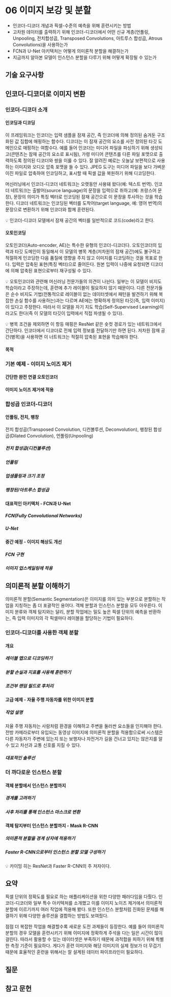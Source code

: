 # 06 이미지 보강 및 분할

- 인코더-디코더 개념과 픽셀-수준의 예측을 위해 훈련시키는 방법
- 고차원 데이터를 출력하기 위해 인코더-디코더에서 어떤 신규 계층(언풀링, Unpooling, 전치합성곱, Transposed Convolutions, 아트루스 합성곱, Atrous Convolutions)을 사용하는가
- FCN과 U-Net 아키텍처는 어떻게 의미론적 분할을 해결하는가
- 지금까지 알아본 모델이 인스턴스 분할을 다루기 위해 어떻게 확장될 수 있는가

## 기술 요구사항

## 인코더-디코더로 이미지 변환

### 인코더-디코더 소개

#### 인코딩과 디코딩
이 프레임워크는 인코더는 입력 샘플을 잠재 공간, 즉 인코더에 의해 정의된 숨겨둔 구조화된 값 집합에 매핑하는 함수다. 디코더는 이 잠재 공간의 요소를 사전 정의된 타깃 도메인으로 매핑하는 여함수다. 예를 들어 인코더는 미디어 파일을 파싱하기 위해 생성되고(콘텐츠는 잠재 공간의 요소로 표시됨), 가령 미디어 콘텐츠를 다른 파일 포맷으로 출력하도록 정의된 디코더와 쌍을 이룰 수 있다. 잘 알려진 예로는 오늘날 보편적으로 사용하는 이미지와 오디오 압축 포맷을 들 수 있다. JPEG 도구는 미디어 파일을 보다 가벼운 이진 파일로 압축하여 인코딩하고, 표시할 때 픽셀 값을 복원하기 위해 디코딩한다.

머신러닝에서 인코더-디코더 네트워크는 오랫동안 사용돼 왔다(예: 텍스트 번역). 인코더 네트워크는 출발어(source language)의 문장을 입력으로 취하고(예: 프랑스어 문장), 문장의 의미가 특징 벡터로 인코딩된 잠재 공간으로 이 문장을 투사하는 것을 학습한다. 디코더 네트워크는 인코딩된 벡터를 도착어(target language, 예: 영어 번역)의 문장으로 변환하기 위해 인코더와 함께 훈련된다.

:bulb: 인코더-디코더 모델에서 잠재 공간의 벡터를 일반적으로 코드(code)라고 한다.

#### 오토인코딩
오토인코더(Auto-encoder, AE)는 특수한 유형의 인코더-디코더다. 오토인코더의 입력과 타깃 도메인이 동일해서 이 모델의 병목 계층(저차원의 잠재 공간)에도 불구하고 적절하게 인코딩한 다음 품질에 영향을 주지 않고 이미지를 디코딩하는 것을 목표로 한다. 입력은 압축된 표현(특징 벡터)으로 줄어든다. 원본 입력이 나중에 요청되면 디코더에 의해 압축된 표현으로부터 재구성될 수 있다. 

:bulb: 오토인코더와 관련해 머신러닝 전문가들의 의견이 나뉜다. 일부는 이 모델이 비지도 학습이라고 주장하는데, 훈련에 추가 레이블이 필요하지 않기 때문이다. 다른 전문가들은 순수 비지도 기법(전통적으로 레이블이 없는 데이터셋에서 패턴을 발견하기 위해 복잡한 손실 함수를 사용하는)과는 다르며 AE에는 명확하게 정의된 타깃(즉, 입력 이미지)이 있다고 주장한다. 따라서 이 모델을 자기 지도 학습(Self-Supervised Learning)이라고도 한다(즉 이 모델의 타깃이 입력에서 직접 파생될 수 있다).

:bulb: 병목 조건을 제외하면 이 항등 매핑은 ResNet 같은 숏컷 경로가 있는 네트워크에서 간단하다. 인코더에서 디코더로 전체 입력 정보를 전달하기만 하면 된다. 저차원 잠재 공간(병목)을 사용하면 이 너트워크는 적절히 압축된 표현을 학습해야 한다.

#### 목적

### 기본 예제 - 이미지 노이즈 제거

#### 간단한 완전 연결 오토인코더

#### 이미지 노이즈 제거에 적용

### 합성곱 인코더-디코더

#### 언풀링, 전치, 팽창
전치 합성곱(Transposed Convolution, 디컨볼루션, Deconvolution), 팽창된 합성곱(Dilated Convolution), 언풀링(Unpooling)

##### 전치 합성곱(디컨볼루션)

##### 언풀링

##### 업샘플링과 크기 조정

##### 팽창된/아트루스 합성곱

#### 대표적인 아키텍처 - FCN과 U-Net

##### FCN(Fully Convolutional Networks)

##### U-Net

#### 중간 예정 - 이미지 해상도 개선

##### FCN 구현

##### 이미지 업스케일링에 적용

## 의미론적 분할 이해하기
의미론적 분할(Semantic Segmentation)은 이미지를 의미 있는 부분으로 분할하는 작업을 지칭하는 좀 더 포괄적인 용어다. 객체 분할과 인스턴스 분할을 모두 아우른다. 이미지 분류와 객체 탐지와는 달리, 분할 작업에는 밀도 높은 픽셀 단위의 예측을 반환하는, 즉 입력 이미지의 각 픽셀마다 레이블을 할당하는 기법이 필요하다.

### 인코더-디코더를 사용한 객체 분할

#### 개요

##### 레이블 맵으로 디코딩하기

##### 분할 손실과 지표를 사용해 훈련하기

##### 조건부 랜덤 필드로 후처리

#### 고급 예제 - 자율 주행 자동차를 위한 이미지 분할

##### 작업 설명
자율 주행 자동차는 사람처럼 환경을 이해하고 주변을 둘러싼 요소들을 인지해야 한다. 전방 카메라로부터 유입되는 동영상 이미지에 의미론적 분할을 적용함으로써 시스템은 다른 자동차가 주변에 있는지 또는 보행자나 자전거가 길을 건너고 있지는 않은지를 알 수 있고 차선과 교통 신호를 지킬 수 있다.

##### 대표적인 솔루선

### 더 까다로운 인스턴스 분할

#### 객체 분할에서 인스턴스 분할까지

##### 경계를 고려하기

##### 사후 처리를 통해 인스턴스 마스크로 변환

#### 객체 탐지부터 인스턴스 분할까지 - Mask R-CNN

##### 의미론적 분할을 경계 상자에 적용하기

##### Faster R-CNN으로부터 인스턴스 분할 모델 구성하기

:bulb: 카이밍 히는 ResNet과 Faster R-CNN의 주 저자이다.

## 요약
픽셀 단위의 정확도를 필요로 하는 애플리케이션을 위한 다양한 패러다임을 다뤘다. 인코더-디코더와 일부 특수 아키텍처를 소개했고 이를 이미지 노이즈 제거에서 의미론적 분할에 이르기까지 여러 작업에 적용해 봤다. 또한 인스턴스 분할처럼 진화된 문제를 해결하기 위해 다양한 솔루션을 결합하는 방법도 보여줬다.

점점 더 복잡한 작업을 해결할수록 새로운 도전 과제들이 등장한다. 예를 들어 의미론적 분할의 경우 모델을 훈련시키기 위해 이미지에 정확하게 주석을 다는 일은 시간이 많이 걸린다. 따라서 활용할 수 있는 데이터셋은 부족하기 때문에 과적합을 피하기 위해 특별한 측정 기준이 필요하다. 게다가 훈련 이미지와 해당 이미지의 실제 정보가 더 무겁기 때문에 효율적인 훈련을 위해서는 잘 설계된 데이터 파이프라인이 필요하다.

## 질문

## 참고 문헌
